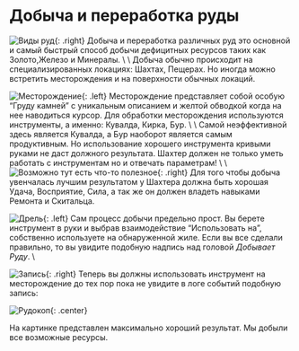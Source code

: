 # Добыча и переработка руды

![Виды руд](https://snag.gy/GhTHWo.jpg){: .right}
Добыча и переработка различных руд это основной и самый быстрый способ добычи дефицитных ресурсов таких как Золото,Железо и Минералы. \\
\\
Добыча обычно происходит на специализированных локациях: Шахтах, Пещерах. Но иногда можно встретить месторождения и на поверхности обычных локаций.

![Месторождение](https://snag.gy/4BZlt1.jpg){: .left}
Месторождение представляет собой особую “Груду камней” с уникальным описанием и желтой обводкой когда на нее наводиться курсор. Для обработки месторождения используются инструменты, а именно: Кувалда, Кирка, Бур. \\
\\
Самой неэффективной здесь является Кувалда, а Бур наоборот является самым продуктивным. Но использование хорошего инструмента кривыми руками не даст должного результата. Шахтер должен не только уметь работать с инструментам но и отвечать параметрам! \\
\\
![Возможно тут есть что-то полезное](https://snag.gy/YUHDfV.jpg){: .right}
Для того чтобы добыча увенчалась лучшим результатом у Шахтера должна быть хорошая Удача, Восприятие, Сила, а так же он должен владеть навыками Ремонта и Скитальца.

![Дрель](https://snag.gy/wUKe1v.jpg){: .left}
Сам процесс добычи предельно прост. Вы берете инструмент в руки и выбрав взаимодействие “Использовать на”, собственно используете на обнаруженной жиле. Если вы все сделали правильно, то вы увидите подобную надпись над головой *Добывает Руду*.  \\

![Запись](https://snag.gy/6jP7mM.jpg){: .right} 
Теперь вы должны использовать инструмент на месторождение до тех пор пока не увидите в логе событий подобную запись:

![Рудокоп](https://snag.gy/R2KHAJ.jpg){: .center}

На картинке представлен максимально хороший результат. Мы добыли все возможные ресурсы.